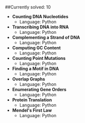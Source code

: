 ##Currently solved: 10

* __Counting DNA Nucleotides__
    * Language: Python
* __Transcribing DNA into RNA__
    * Language: Python
* __Complementing a Strand of DNA__
    * Language: Python
* __Computing GC Content__
    * Language: Python
* __Counting Point Mutations__
    * Language: Python
* __Finding a Motif in DNA__
    * Language: Python
* __Overlap Graphs__
    * Language: Python
* __Enumerating Gene Orders__
    * Language: Python
* __Protein Translation__
    * Language: Python
* __Mendel's First Law__
    * Language: Python
